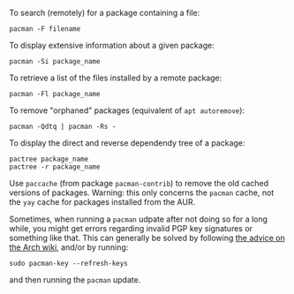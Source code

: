 To search (remotely) for a package containing a file:

```
pacman -F filename
```

To display extensive information about a given package:

```
pacman -Si package_name
```

To retrieve a list of the files installed by a remote package:

```
pacman -Fl package_name
```

To remove "orphaned" packages (equivalent of `apt autoremove`):

```
pacman -Qdtq | pacman -Rs -
```

To display the direct and reverse dependendy tree of a package:
```
pactree package_name
pactree -r package_name
```

Use `paccache` (from package `pacman-contrib`) to remove the old cached versions of packages. Warning: this only concerns the `pacman` cache, not the `yay` cache for packages installed from the AUR.

Sometimes, when running a `pacman` udpate after not doing so for a long while, you might get errors regarding invalid PGP key signatures or something like that.
This can generally be solved by following [the advice on the Arch wiki](https://wiki.archlinux.org/title/Pacman/Package_signing#Upgrade_system_regularly), and/or by running:
```
sudo pacman-key --refresh-keys
```
and then running the `pacman` update.
